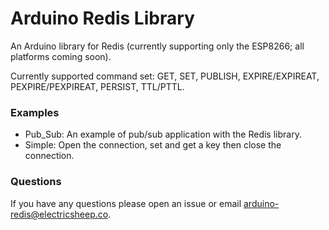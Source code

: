 # Arduino Redis Library

An Arduino library for Redis (currently supporting only the ESP8266; all platforms coming soon). 

Currently supported command set: GET, SET, PUBLISH, EXPIRE/EXPIREAT, 
    PEXPIRE/PEXPIREAT, PERSIST, TTL/PTTL.

### Examples

- Pub_Sub: An example of pub/sub application with the Redis library.
- Simple: Open the connection, set and get a key then close the connection.

### Questions

If you have any questions please open an issue or email [arduino-redis@electricsheep.co](mailto:arduino-redis@electricsheep.co).
